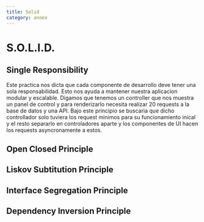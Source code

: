 ```yaml
---
title: Solid
category: annex
---
```

# S.O.L.I.D.

## Single Responsibility

Este practica nos dicta que cada componente de desarrollo deve tener una sola responsabilidad. Esto nos ayuda a mantener nuestra aplicacion modular y escalable. Digamos que tenemos un controller que nos muestra un panel de control y para renderizarlo necesita realizar 20 requests a la base de datos y una API. Bajo este principio se buscaria que dicho controllador solo tuviera los request minimos para su funcionamiento inical y el resto separarlo en controladores aparte y los componentes de UI hacen los requests asyncronamente a estos.

## Open Closed Principle

## Liskov Subtitution Principle

## Interface Segregation Principle

## Dependency Inversion Principle
